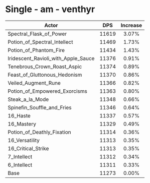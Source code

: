 # Single - am - venthyr
| Actor | DPS | Increase |
|---|:---:|:---:|
|Spectral_Flask_of_Power|11619|3.07%|
|Potion_of_Spectral_Intellect|11469|1.73%|
|Potion_of_Phantom_Fire|11434|1.43%|
|Iridescent_Ravioli_with_Apple_Sauce|11376|0.91%|
|Tenebrous_Crown_Roast_Aspic|11374|0.89%|
|Feast_of_Gluttonous_Hedonism|11370|0.86%|
|Veiled_Augment_Rune|11366|0.82%|
|Potion_of_Empowered_Exorcisms|11363|0.80%|
|Steak_a_la_Mode|11348|0.66%|
|Spinefin_Souffle_and_Fries|11346|0.64%|
|16_Haste|11337|0.57%|
|16_Mastery|11329|0.49%|
|Potion_of_Deathly_Fixation|11314|0.36%|
|16_Versatility|11313|0.35%|
|16_Critical_Strike|11313|0.35%|
|7_Intellect|11312|0.34%|
|6_Intellect|11311|0.33%|
|Base|11273|0.00%|
